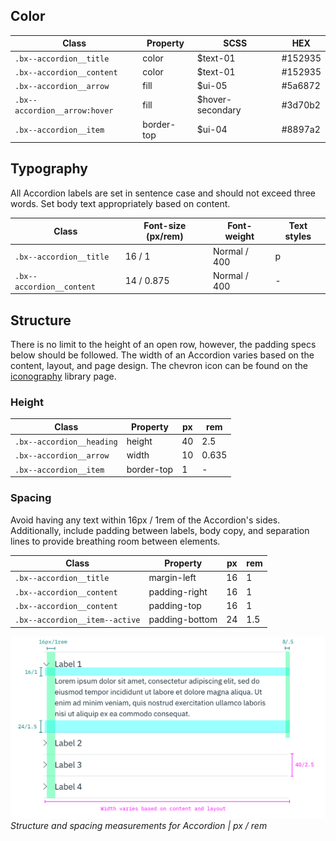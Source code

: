 ## Color

| Class                         | Property   | SCSS             | HEX        |
|-------------------------------|------------|------------------|------------|
| `.bx--accordion__title`       | color      | $text-01         |  #152935   |
| `.bx--accordion__content`     | color      | $text-01         |  #152935   |
| `.bx--accordion__arrow`       | fill       | $ui-05           |  #5a6872   |
| `.bx--accordion__arrow:hover` | fill       | $hover-secondary |  #3d70b2   |
| `.bx--accordion__item`        | border-top | $ui-04           |  #8897a2   |

## Typography

All Accordion labels are set in sentence case and should not exceed three words. Set body text appropriately based on content.

| Class                    | Font-size (px/rem) | Font-weight  | Text styles |
|--------------------------|--------------------|--------------|-------------|
| `.bx--accordion__title`  | 16 / 1             | Normal / 400 | p           |
| `.bx--accordion__content`| 14 / 0.875         | Normal / 400 | -           |

## Structure

There is no limit to the height of an open row, however, the padding specs below should be followed. The width of an Accordion varies based on the content, layout, and page design. The chevron icon can be found on the [iconography](/style/iconography/library) library page.

### Height

| Class                    | Property   | px  | rem  |
|--------------------------|------------|-----|------|
|`.bx--accordion__heading` | height     | 40  | 2.5  |
|`.bx--accordion__arrow`   | width      | 10  | 0.635|
|`.bx--accordion__item`    | border-top | 1   | -    |

### Spacing

Avoid having any text within 16px / 1rem of the Accordion's sides. Additionally, include padding between labels, body copy, and separation lines to provide breathing room between elements.

| Class                         | Property      | px | rem |
|-------------------------------|---------------|----|-----|
|`.bx--accordion__title`        | margin-left   | 16 | 1   |
|`.bx--accordion__content`      | padding-right | 16 | 1   |
|`.bx--accordion__content`      | padding-top   | 16 | 1   |
|`.bx--accordion__item--active` | padding-bottom| 24 | 1.5 |

![Structure and spacing measurements for Accordion](images/accordion-style-1.png)
_Structure and spacing measurements for Accordion | px / rem_
